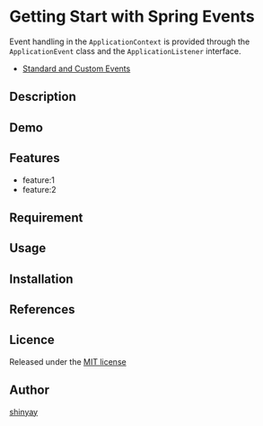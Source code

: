 # Getting Start with Spring Events

Event handling in the `ApplicationContext` is provided through the `ApplicationEvent` class and the `ApplicationListener` interface.

- [Standard and Custom Events](https://docs.spring.io/spring-framework/docs/current/reference/html/core.html#context-functionality-events)
## Description

## Demo

## Features

- feature:1
- feature:2

## Requirement

## Usage

## Installation

## References

## Licence

Released under the [MIT license](https://gist.githubusercontent.com/shinyay/56e54ee4c0e22db8211e05e70a63247e/raw/34c6fdd50d54aa8e23560c296424aeb61599aa71/LICENSE)

## Author

[shinyay](https://github.com/shinyay)
